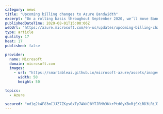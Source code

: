 ```yaml
---
category: news
title: "Upcoming billing changes to Azure Bandwidth"
excerpt: "On a rolling basis throughout September 2020, we’ll move Bandwidth to a source–destination billing model. Additionally, metering will be divided into inter-region meter IDs."
publishedDateTime: 2020-08-01T15:00:06Z
webUrl: "https://azure.microsoft.com/en-us/updates/upcoming-billing-changes-to-azure-bandwidth/"
type: article
quality: 17
heat: 17
published: false

provider:
  name: Microsoft
  domain: microsoft.com
  images:
    - url: "https://smartableai.github.io/microsoft-azure/assets/images/organizations/microsoft.com-50x50.jpg"
      width: 50
      height: 50

topics:
  - Azure

secured: "od1q2k4F83mCJJZ7ZKys0xTy7AkNJ8YTJRMh3KkrPtd0yXBxRjSXiRD3LRiJ3Kj3Rs5vPOk5ebRbxsqOxFgY18LMSHzHi4BtBCT3z4XQJohBBFhPeixdzmAKazoVIiuu0s0MeHgbp5GaQXrxtNIPdJQQkNY+E1WPr3wyrGkQzPKzFzZd+WrpmEcDgFJeh9/JZ9gzzvDDh5h56BSjx7K3Y9Em/LZSvDiizeCIv8bDixAr+E7n0+25SunyFuou7Uj7xkqAVVLsg2TwasJwA8ZppArX8a0iyvec9WZEVfX6RdUvgRz7Ega0nRYL7LKs9tmT7tkeHW2ujjlyOF9qc8BBuA==;PvdxLYZl8CLIJjyb8QvnpA=="
---
```


